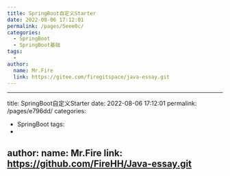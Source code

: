 ```yaml
---
title: SpringBoot自定义Starter
date: 2022-08-06 17:12:01
permalink: /pages/5eee0c/
categories:
  - SpringBoot
  - SpringBoot基础
tags:
  - 
author: 
  name: Mr.Fire
  link: https://gitee.com/firegitspace/java-essay.git
---
```

 ---
title: SpringBoot自定义Starter
date: 2022-08-06 17:12:01
permalink: /pages/e796dd/
categories:
  - SpringBoot
tags:
  - 
author: 
  name: Mr.Fire
  link: https://github.com/FireHH/Java-essay.git
---
